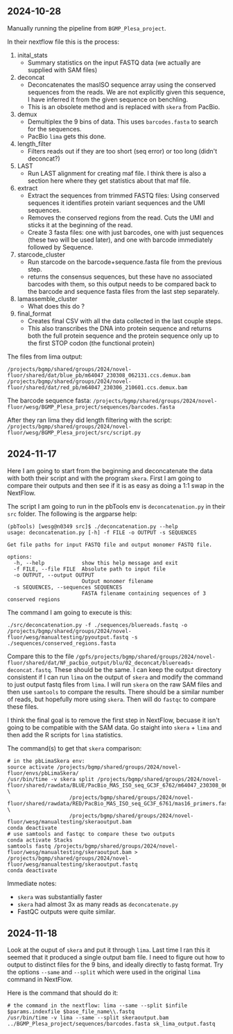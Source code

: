 ## 2024-10-28

Manually running the pipeline from `BGMP_Plesa_project`.

In their nextflow file this is the process: 
1. inital_stats
	- Summary statistics on the input FASTQ data (we actually are supplied with SAM files) 
2. deconcat
	- Deconcatenates the masISO sequence array using the conserved sequences from the reads. We are not explicitly given this sequence, I have inferred it from the given sequence on benchling. 
	- This is an obsolete method and is replaced with `skera` from PacBio. 
3. demux 
	- Demultiplex the 9 bins of data. This uses `barcodes.fasta` to search for the sequences. 
	- PacBio `lima` gets this done.
4. length_filter
	- Filters reads out if they are too short (seq error)  or too long (didn't deconcat?) 
5. LAST
	- Run LAST alignment for creating maf file. I think there is also a section here where they get statistics about that maf file. 
6. extract
	- Extract the sequences from trimmed FASTQ files: Using conserved sequences it identifies protein variant sequences and the UMI sequences. 
	- Removes the conserved regions from the read. Cuts the UMI and sticks it at the beginning of the read.
	- Create 3 fasta files: one with just barcodes, one with just sequences (these two will be used later), and one with barcode immediately followed by Sequence. 
7. starcode_cluster
	- Run starcode on the barcode+sequence.fasta file from the previous step. 
	- returns the consensus sequences, but these have no associated barcodes with them, so this output needs to be compared back to the barcode and sequence fasta files from the last step separately. 
8. lamassemble_cluster
	- What does this do ?
9. final_format
	- Creates final CSV with all the data collected in the last couple steps. 
	- This also transcribes the DNA into protein sequence and returns both the full protein sequence and the protein sequence only up to the first STOP codon (the functional protein)


The files from lima output:

`/projects/bgmp/shared/groups/2024/novel-fluor/shared/dat/blue_pb/m64047_230308_062131.ccs.demux.bam`
`/projects/bgmp/shared/groups/2024/novel-fluor/shared/dat/red_pb/m64047_230306_210601.ccs.demux.bam` 

The barcode sequence fasta:
`/projects/bgmp/shared/groups/2024/novel-fluor/wesg/BGMP_Plesa_project/sequences/barcodes.fasta`

After they ran lima they did length filtering with the script: 
`/projects/bgmp/shared/groups/2024/novel-fluor/wesg/BGMP_Plesa_project/src/script.py`

## 2024-11-17

Here I am going to start from the beginning and deconcatenate the data with both their script and with the program `skera`. First I am going to compare their outputs and then see if it is as easy as doing a 1:1 swap in the NextFlow.  

The script I am going to run in the pbTools env is `deconcatenation.py` in their `src` folder. The following is the argparse help:

```
(pbTools) [wesg@n0349 src]$ ./deconcatenation.py --help
usage: deconcatenation.py [-h] -f FILE -o OUTPUT -s SEQUENCES

Get file paths for input FASTQ file and output monomer FASTQ file.

options:
  -h, --help            show this help message and exit
  -f FILE, --file FILE  Absolute path to input file
  -o OUTPUT, --output OUTPUT
                        Output monomer filename
  -s SEQUENCES, --sequences SEQUENCES
                        FASTA filename containing sequences of 3 conserved regions
```

The command I am going to execute is this:

```
./src/deconcatenation.py -f ./sequences/bluereads.fastq -o /projects/bgmp/shared/groups/2024/novel-fluor/wesg/manualtesting/pyoutput.fastq -s ./sequences/conserved_regions.fasta
```

Compare this to the file `/gpfs/projects/bgmp/shared/groups/2024/novel-fluor/shared/dat/NF_pacbio_output/blu/02_deconcat/bluereads-deconcat.fastq`. These should be the same. I can keep the output directory consistent if I can run `lima` on the output of `skera` and modify the command to just output fastq files from `lima`. I will run `skera` on the raw SAM files and then use `samtools` to compare the results. There should be a similar number of reads, but hopefully more using `skera`. Then will do `fastqc` to compare these files.

I think the final goal is to remove the first step in NextFlow, becuase it isn't going to be compatible with the SAM data. Go staight into `skera` + `lima` and then add the R scripts for `lima` statistics.

The command(s) to get that `skera` comparison:
```
# in the pbLimaSkera env:
source activate /projects/bgmp/shared/groups/2024/novel-fluor/envs/pbLimaSkera/
/usr/bin/time -v skera split /projects/bgmp/shared/groups/2024/novel-fluor/shared/rawdata/BLUE/PacBio_MAS_ISO_seq_GC3F_6762/m64047_230308_062131.ccs.bam \
					/projects/bgmp/shared/groups/2024/novel-fluor/shared/rawdata/RED/PacBio_MAS_ISO_seq_GC3F_6761/mas16_primers.fasta \
					/projects/bgmp/shared/groups/2024/novel-fluor/wesg/manualtesting/skeraoutput.bam
conda deactivate
# use samtools and fastqc to compare these two outputs
conda activate Stacks
samtools fastq /projects/bgmp/shared/groups/2024/novel-fluor/wesg/manualtesting/skeraoutput.bam > /projects/bgmp/shared/groups/2024/novel-fluor/wesg/manualtesting/skeraoutput.fastq
conda deactivate
```

Immediate notes: 
- `skera` was substantially faster
- `skera` had almost 3x as many reads as `deconcatenate.py` 
- FastQC outputs were quite similar. 

## 2024-11-18

Look at the ouput of `skera` and put it through `lima`. Last time I ran this it seemed that it produced a single output bam file. I need to figure out how to output to distinct files for the 9 bins, and ideally directly to fastq format. Try the options `--same` and `--split` which were used in the original `lima` command in NextFlow.

Here is the command that should do it: 

```
# the command in the nextflow: lima --same --split $infile $params.indexfile $base_file_name\\.fastq
/usr/bin/time -v lima --same --split skeraoutput.bam ../BGMP_Plesa_project/sequences/barcodes.fasta sk_lima_output.fastq
```
